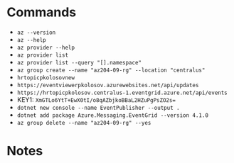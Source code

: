 # Commands

- `az --version`
- `az --help`
- `az provider --help`
- `az provider list`
- `az provider list --query "[].namespace"`
- `az group create --name "az204-09-rg" --location "centralus"`
- `hrtopicpkolosovnew`
- `https://eventviewerpkolosov.azurewebsites.net/api/updates`
- `https://hrtopicpkolosov.centralus-1.eventgrid.azure.net/api/events`
- KEY1: `XmGTLo6YtT+EwX0tI/o8qAZbjkoBBaL2HZuPgPsZO2s=`
- `dotnet new console --name EventPublisher --output .`
- `dotnet add package Azure.Messaging.EventGrid --version 4.1.0`
- `az group delete --name "az204-09-rg" --yes`

# Notes
